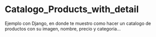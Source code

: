 # Catalogo_Products_with_detail

Ejemplo con Django, en donde te muestro como hacer un catalogo de productos con su imagen, nombre, precio y categoria...
